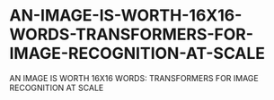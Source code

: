 # AN-IMAGE-IS-WORTH-16X16-WORDS-TRANSFORMERS-FOR-IMAGE-RECOGNITION-AT-SCALE
AN IMAGE IS WORTH 16X16 WORDS: TRANSFORMERS FOR IMAGE RECOGNITION AT SCALE

